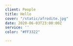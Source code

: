 ```yaml
---
client: People
title: Hello
cover: "/static/afrodite.jpg"
date: 2020-06-03T23:00:00Z
service: ''
color: "#FF3322"

---
```

